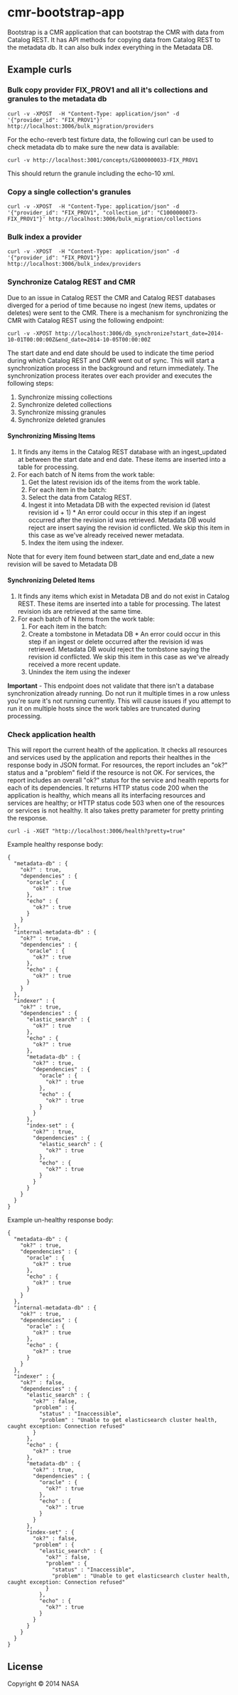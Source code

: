 # cmr-bootstrap-app

Bootstrap is a CMR application that can bootstrap the CMR with data from Catalog REST. It has API methods for copying data from Catalog REST to the metadata db. It can also bulk index everything in the Metadata DB.


## Example curls

### Bulk copy provider FIX_PROV1 and all it's collections and granules to the metadata db

    curl -v -XPOST  -H "Content-Type: application/json" -d '{"provider_id": "FIX_PROV1"}' http://localhost:3006/bulk_migration/providers

For the echo-reverb test fixture data, the following curl can be used to check metadata db
to make sure the new data is available:

    curl -v http://localhost:3001/concepts/G1000000033-FIX_PROV1

This should return the granule including the echo-10 xml.

### Copy a single collection's granules

    curl -v -XPOST  -H "Content-Type: application/json" -d '{"provider_id": "FIX_PROV1", "collection_id": "C1000000073-FIX_PROV1"}' http://localhost:3006/bulk_migration/collections

### Bulk index a provider

  	curl -v -XPOST  -H "Content-Type: application/json" -d '{"provider_id": "FIX_PROV1"}' http://localhost:3006/bulk_index/providers

### Synchronize Catalog REST and CMR

Due to an issue in Catalog REST the CMR and Catalog REST databases diverged for a period of time because no ingest (new items, updates or deletes) were sent to the CMR. There is a mechanism for synchronizing the CMR with Catalog REST using the following endpoint:

    curl -v -XPOST http://localhost:3006/db_synchronize?start_date=2014-10-01T00:00:00Z&end_date=2014-10-05T00:00:00Z

The start date and end date should be used to indicate the time period during which Catalog REST and CMR went out of sync. This will start a synchronization process in the background and return immediately. The synchronization process iterates over each provider and executes the following steps:

  1. Synchronize missing collections
  2. Synchronize deleted collections
  3. Synchronize missing granules
  4. Synchronize deleted granules

#### Synchronizing Missing Items

  1. It finds any items in the Catalog REST database with an ingest_updated at between the start date and end date. These items are inserted into a table for processing.
  2. For each batch of N items from the work table:
     1. Get the latest revision ids of the items from the work table.
     2. For each item in the batch:
       1. Select the data from Catalog REST.
       2. Ingest it into Metadata DB with the expected revision id (latest revision id + 1)
         * An error could occur in this step if an ingest occurred after the revision id was retrieved. Metadata DB would reject are insert saying the revision id conflicted. We skip this item in this case as we've already received newer metadata.
       3. Index the item using the indexer.

Note that for every item found between start_date and end_date a new revision will be saved to Metadata DB

#### Synchronizing Deleted Items

  1. It finds any items which exist in Metadata DB and do not exist in Catalog REST. These items are inserted into a table for processing. The latest revision ids are retrieved at the same time.
  2. For each batch of N items from the work table:
     1. For each item in the batch:
       1. Create a tombstone in Metadata DB
         * An error could occur in this step if an ingest or delete occurred after the revision id was retrieved. Metadata DB would reject the tombstone saying the revision id conflicted. We skip this item in this case as we've already received a more recent update.
       2. Unindex the item using the indexer


**Important** - This endpoint does not validate that there isn't a database synchronization already running. Do not run it multiple times in a row unless you're sure it's not running currently. This will cause issues if you attempt to run it on multiple hosts since the work tables are truncated during processing.

### Check application health

This will report the current health of the application. It checks all resources and services used by the application and reports their healthes in the response body in JSON format. For resources, the report includes an "ok?" status and a "problem" field if the resource is not OK. For services, the report includes an overall "ok?" status for the service and health reports for each of its dependencies. It returns HTTP status code 200 when the application is healthy, which means all its interfacing resources and services are healthy; or HTTP status code 503 when one of the resources or services is not healthy. It also takes pretty parameter for pretty printing the response.

    curl -i -XGET "http://localhost:3006/health?pretty=true"

Example healthy response body:

```
{
  "metadata-db" : {
    "ok?" : true,
    "dependencies" : {
      "oracle" : {
        "ok?" : true
      },
      "echo" : {
        "ok?" : true
      }
    }
  },
  "internal-metadata-db" : {
    "ok?" : true,
    "dependencies" : {
      "oracle" : {
        "ok?" : true
      },
      "echo" : {
        "ok?" : true
      }
    }
  },
  "indexer" : {
    "ok?" : true,
    "dependencies" : {
      "elastic_search" : {
        "ok?" : true
      },
      "echo" : {
        "ok?" : true
      },
      "metadata-db" : {
        "ok?" : true,
        "dependencies" : {
          "oracle" : {
            "ok?" : true
          },
          "echo" : {
            "ok?" : true
          }
        }
      },
      "index-set" : {
        "ok?" : true,
        "dependencies" : {
          "elastic_search" : {
            "ok?" : true
          },
          "echo" : {
            "ok?" : true
          }
        }
      }
    }
  }
}
```

Example un-healthy response body:

```
{
  "metadata-db" : {
    "ok?" : true,
    "dependencies" : {
      "oracle" : {
        "ok?" : true
      },
      "echo" : {
        "ok?" : true
      }
    }
  },
  "internal-metadata-db" : {
    "ok?" : true,
    "dependencies" : {
      "oracle" : {
        "ok?" : true
      },
      "echo" : {
        "ok?" : true
      }
    }
  },
  "indexer" : {
    "ok?" : false,
    "dependencies" : {
      "elastic_search" : {
        "ok?" : false,
        "problem" : {
          "status" : "Inaccessible",
          "problem" : "Unable to get elasticsearch cluster health, caught exception: Connection refused"
        }
      },
      "echo" : {
        "ok?" : true
      },
      "metadata-db" : {
        "ok?" : true,
        "dependencies" : {
          "oracle" : {
            "ok?" : true
          },
          "echo" : {
            "ok?" : true
          }
        }
      },
      "index-set" : {
        "ok?" : false,
        "problem" : {
          "elastic_search" : {
            "ok?" : false,
            "problem" : {
              "status" : "Inaccessible",
              "problem" : "Unable to get elasticsearch cluster health, caught exception: Connection refused"
            }
          },
          "echo" : {
            "ok?" : true
          }
        }
      }
    }
  }
}
```

## License

Copyright © 2014 NASA
